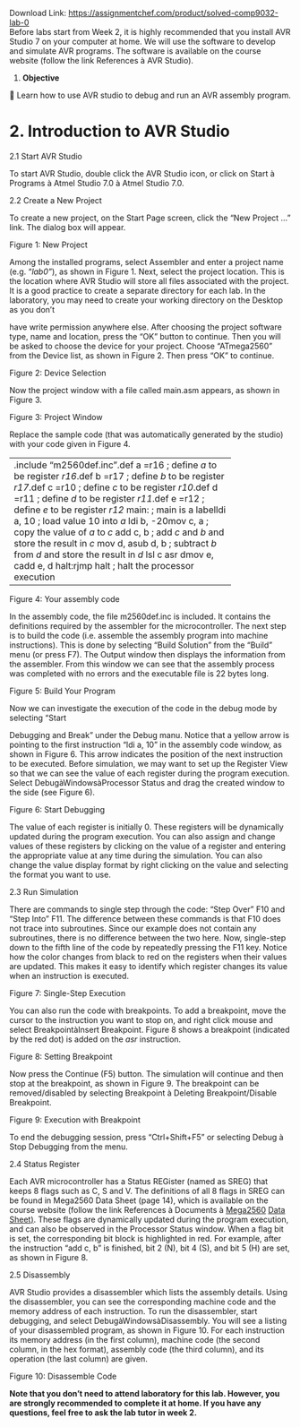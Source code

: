 Download Link: https://assignmentchef.com/product/solved-comp9032-lab-0
<br>
<span style="font-family: -apple-system, BlinkMacSystemFont, 'Segoe UI', Roboto, Oxygen-Sans, Ubuntu, Cantarell, 'Helvetica Neue', sans-serif;">Before labs start from Week 2, it is highly recommended that you install AVR Studio 7 on your computer at home. We will use the software to develop and simulate AVR programs. The software is available on the course website (follow the link References à AVR Studio).</span>




<strong> </strong>

<ol>

 <li><strong> Objective </strong></li>

</ol>




    Learn how to use AVR studio to debug and run an AVR assembly program.




<strong> </strong>

<h1>2. Introduction to AVR Studio</h1>




2.1 Start AVR Studio




To start AVR Studio, double click the AVR Studio icon, or click on Start à Programs à Atmel Studio 7.0 à Atmel Studio 7.0.




2.2 Create a New Project




To create a new project, on the Start Page screen, click the “New Project …” link. The dialog box will appear.







Figure 1: New Project




Among the installed programs, select Assembler and enter a project name (e.g. “<em>lab0”</em>), as shown in Figure 1. Next, select the project location. This is the location where AVR Studio will store all files associated with the project. It is a good practice to create a separate directory for each lab. In the laboratory, you may need to create your working directory on the Desktop as you don’t

have write permission anywhere else. After choosing the project software type, name and location, press the “OK” button to continue. Then you will be asked to choose the device for your project. Choose “ATmega2560” from the Device list, as shown in Figure 2. Then press “OK” to continue.










Figure 2: Device Selection




Now the project window with a file called main.asm appears, as shown in Figure 3.







Figure 3: Project Window

Replace the sample code (that was automatically generated by the studio) with your code given in Figure 4.




<table width="380">

 <tbody>

  <tr>

   <td width="380">.include “m2560def.inc”.def a =r16                      ; define <em>a </em>to be register <em>r16</em>.def b =r17                      ; define <em>b </em>to be register <em>r17</em>.def c =r10                      ; define <em>c </em>to be register <em>r10</em>.def d =r11                       ; define <em>d </em>to be register <em>r11</em>.def e =r12                       ; define <em>e </em>to be register <em>r12</em> main:                              ; main is a labelldi a, 10          ; load  value 10 into <em>a</em>                     ldi b, -20mov c, a         ; copy the value of <em>a</em> to <em>c</em>                        add c, b          ; add <em>c</em> and <em>b</em> and store the result in <em>c</em>                     mov d, asub d, b          ; subtract <em>b</em> from <em>d</em> and store the result in <em>d</em>                     lsl c                           asr dmov e, cadd e, d  halt:rjmp halt         ; halt the processor execution</td>

  </tr>

 </tbody>

</table>

Figure 4: Your assembly code




In the assembly code, the file m2560def.inc is included. It contains the definitions required by the assembler for the microcontroller. The next step is to build the code (i.e. assemble the assembly program into machine instructions). This is done by selecting “Build Solution” from the “Build” menu (or press F7). The Output window then displays the information from the assembler. From this window we can see that the assembly process was completed with no errors and the executable file is 22 bytes long.










Figure 5: Build Your Program




Now we can investigate the execution of the code in the debug mode by selecting “Start

Debugging and Break” under the Debug manu. Notice that a yellow arrow is pointing to the first instruction “ldi a, 10” in the assembly code window, as shown in Figure 6. This arrow indicates the position of the next instruction to be executed.   Before simulation, we may want to set up the Register View so that we can see the value of each register during the program execution. Select DebugàWindowsàProcessor Status and drag the created window to the side (see Figure 6).







Figure 6: Start Debugging




The value of each register is initially 0. These registers will be dynamically updated during the program execution. You can also assign and change values of these registers by clicking on the value of a register and entering the appropriate value at any time during the simulation. You can also change the value display format by right clicking on the value and selecting the format you want to use.







2.3 Run Simulation




There are commands to single step through the code: “Step Over” F10 and “Step Into” F11. The difference between these commands is that F10 does not trace into subroutines. Since our example does not contain any subroutines, there is no difference between the two here. Now, single-step down to the fifth line of the code by repeatedly pressing the F11 key. Notice how the color changes from black to red on the registers when their values are updated. This makes it easy to identify which register changes its value when an instruction is executed.










Figure 7: Single-Step Execution




You can also run the code with breakpoints. To add a breakpoint, move the cursor to the instruction you want to stop on, and right click mouse and select BreakpointàInsert Breakpoint. Figure 8 shows a breakpoint (indicated by the red dot) is added on the <em>asr</em> instruction.







Figure 8: Setting Breakpoint




Now press the Continue (F5) button. The simulation will continue and then stop at the breakpoint, as shown in Figure 9. The breakpoint can be removed/disabled by selecting Breakpoint à Deleting Breakpoint/Disable Breakpoint.







Figure 9: Execution with Breakpoint




To end the debugging session, press “Ctrl+Shift+F5” or selecting Debug à Stop Debugging from the menu.




2.4 Status Register




Each AVR microcontroller has a Status REGister (named as SREG) that keeps 8 flags such as C, S and V.  The definitions of all 8 flags in SREG can be found in Mega2560 Data Sheet (page 14), which is available on the course website (follow the link References à Documents à <a href="https://www.cse.unsw.edu.au/~cs9032/refs/Mega64-Data-Sheet.pdf">Mega256</a><a href="https://www.cse.unsw.edu.au/~cs9032/refs/Mega64-Data-Sheet.pdf">0</a> <a href="https://www.cse.unsw.edu.au/~cs9032/refs/Mega64-Data-Sheet.pdf">Data Sheet</a><a href="https://www.cse.unsw.edu.au/~cs9032/refs/Mega64-Data-Sheet.pdf">)</a>. These flags are dynamically updated during the program execution, and can also be observed in the Processor Status window.  When a flag bit is set, the corresponding bit block is highlighted in red. For example, after the instruction “add c, b” is finished, bit 2 (N), bit 4 (S), and bit 5 (H) are set, as shown in Figure 8.




2.5 Disassembly




AVR Studio provides a disassembler which lists the assembly details. Using the disassembler, you can see the corresponding machine code and the memory address of each instruction. To run the disassembler, start debugging, and select DebugàWindowsàDisassembly. You will see a listing of your disassembled program, as shown in Figure 10. For each instruction its memory address (in the first column), machine code (the second column, in the hex format), assembly code (the third column), and its operation (the last column) are given.
















Figure 10: Disassemble Code




<strong> </strong>




<strong>Note that you don’t need to attend laboratory for this lab. However, you are strongly recommended to complete it at home. If you have any questions, feel free to ask the lab tutor in week 2. </strong>


